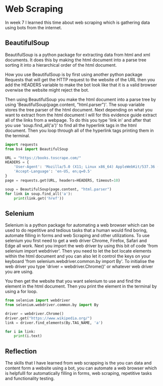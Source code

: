 # Web Scraping
In week 7 I learned this time about web scraping which is gathering data using bots from the internet.

## BeautifulSoup
BeautifulSoup is a python package for extracting data from html and xml documents. It does this by making the html document into a parse tree sorting it into a hierarchical order of the html document.

How you use BeautifulSoup is by first using another python package Requests that will get the HTTP request to the website of the URL then you add the HEADERS variable to make the bot look like that it is a valid browser overwise the website might reject the bot. 

Then using BeautifulSoup you make the html document into a parse tree by using 'BeautifulSoup(page.content, "html.parser")'. The soup variable stores the tree parser of the html document. Next depending on what you want to extract from the html document I will for this evidence guide extract all of the links from a webpage. To do this you type 'link in' and after that you use 'soup.find_all('a')' to find all the hyperlink tags in the html document. Then you loop through all of the hyperlink tags printing them in the terminal.

```python
import requests
from bs4 import BeautifulSoup

URL = "https://books.toscrape.com/"
HEADERS = {
    'User-Agent': 'Mozilla/5.0 (X11; Linux x86_64) AppleWebKit/537.36 (KHTML, like Gecko) Chrome/66.0.3359.181 Safari/537.36',
    'Accept-Language': 'en-US, en;q=0.5'
}
page = requests.get(URL, headers=HEADERS, timeout=10)

soup = BeautifulSoup(page.content, "html.parser")
for link in soup.find_all('a'):
    print(link.get('href'))
```

## Selenium 
Selenium is a python package for automating a web browser which can be used to do repetitive and tedious tasks that a human would find boring, automate filling in forms and web Scraping and other utilizations. To use selenium you first need to get a web driver Chrome, Firefox, Safari and Edge all work. Next you import the web driver by using this bit of code 'from selenium import webdriver'. Then you need to let the bot locate elements within the html document and you can also let it control the keys on your keyboard 'from selenium.webdriver.common.by import By'. To initialise the web driver you type 'driver = webdriver.Chrome()' or whatever web driver you are using. 

You then get the website that you want selenium to use and find the element in the html document. Then you print the element in the terminal by using a for loop.

```python
from selenium import webdriver
from selenium.webdriver.common.by import By

driver = webdriver.Chrome()
driver.get("https://www.wikipedia.org/")
link = driver.find_elements(By.TAG_NAME, 'a') 

for i in link: 
    print(i.text)
```

## Reflection
The skills that I have learned from web scrapping is the you can data and content form a website using a bot, you can automate a web browser which is helpfulll for automatically filling in forms, web scraping, repetitive tasks and functionality testing.
